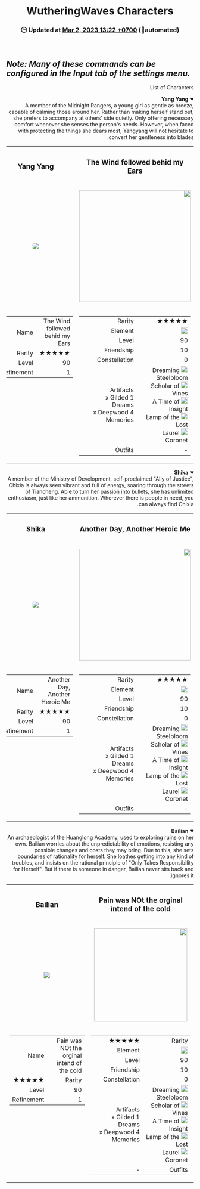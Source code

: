 <h1 align="center">WutheringWaves Characters</h1>
<h3 align="center">
  🕒 Updated at <u>Mar 2, 2023 13:22 +0700</u> (🤖automated)
</h3>
<br />

_Note: Many of these commands can be configured in the Input tab of the settings menu._
---

<div dir="rtl" lang="fa">

  List of Characters

<details open>
  <summary><b>Yang Yang</b></summary>
A member of the Midnight Rangers, a young girl as gentle as breeze, capable of calming those around her.
Rather than making herself stand out, she prefers to accompany at others' side quietly.
Only offering necessary comfort whenever she senses the person's needs.
However, when faced with protecting the things she dears most, Yangyang will not hesitate to convert her gentleness into blades.
  <br />
  <table>
    <tr>
      <th><h3 align="center">The Wind followed behid my Ears</h3></th>
      <th><h3 align="center">Yang Yang</h3></th>
    </tr>
    <tr>
      <td>
        <p align="center">
          <img
            src="https://github.com/Arash10Abbasi/WutheringWaves-ir/blob/main/Images/rw1.736e7979.png"
            width="300" height="300"
          />
        </p>
      </td>
      <td>
        <p align="center">
          <img
            src="https://github.com/Arash10Abbasi/WutheringWaves-ir/blob/main/Images/head-active.ee239036.png"
          />
        </p>
      </td>
    </tr>
    <tr>
      <td>
        <table>
          <tr>
            <td>★★★★★</td>
            <td>Rarity</td>
          </tr>
          <tr>
            <td>
              <img
                src="https://github.com/Arash10Abbasi/WutheringWaves-ir/blob/main/Images/camp2-active.86837ac0.png"
                ,
                height="18"
              />
            <td>Element</td>
            </td>
          </tr>
          <tr>
            <td>90</td>
            <td>Level</td>
          </tr>
          <tr>
            <td>10</td>
            <td>Friendship</td>
          </tr>
          <tr>
            <td>0</td>
            <td>Constellation</td>
          </tr>
          <tr>
            <td>
              <img
                src="https://upload-os-bbs.mihoyo.com/game_record/genshin/equip/UI_RelicIcon_15026_4.png"
                ,
                height="18"
              />
              Dreaming Steelbloom<br /><img
                src="https://upload-os-bbs.mihoyo.com/game_record/genshin/equip/UI_RelicIcon_15025_2.png"
                ,
                height="18"
              />
              Scholar of Vines<br /><img
                src="https://upload-os-bbs.mihoyo.com/game_record/genshin/equip/UI_RelicIcon_15025_5.png"
                ,
                height="18"
              />
              A Time of Insight<br /><img
                src="https://upload-os-bbs.mihoyo.com/game_record/genshin/equip/UI_RelicIcon_15025_1.png"
                ,
                height="18"
              />
              Lamp of the Lost<br /><img
                src="https://upload-os-bbs.mihoyo.com/game_record/genshin/equip/UI_RelicIcon_15025_3.png"
                ,
                height="18"
              />
              Laurel Coronet<br />
            </td>
            <td>
              Artifacts<br />1 x Gilded Dreams<br />4 x Deepwood Memories<br />
            </td>
          </tr>
          <tr>
            <td>-</td>
            <td>Outfits</td>
          </tr>
        </table>
      </td>
      <td valign="top">
        <table>
          <tr>
            <td>The Wind followed behid my Ears</td>
            <td>Name</td>
          </tr>
          <tr>
            <td>★★★★★</td>
            <td>Rarity</td>
          </tr>
          <tr>
            <td>90</td>
            <td>Level</td>
          </tr>
          <tr>
            <td>1</td>
            <td>Refinement</td>
          </tr>
        </table>
      </td>
    </tr>
  </table>
</details>

<details open>
  <summary><b>Shika</b></summary>
A member of the Ministry of Development, self-proclaimed "Ally of Justice", Chixia is always seen vibrant and full of energy, soaring through the streets of Tiancheng.
Able to turn her passion into bullets, she has unlimited enthusiasm, just like her ammunition.
Wherever there is people in need, you can always find Chixia.
  <br />
  <table>
    <tr>
      <th><h3 align="center">Another Day, Another Heroic Me</h3></th>
      <th><h3 align="center">Shika</h3></th>
    </tr>
    <tr>
      <td>
        <p align="center">
          <img
            src="https://github.com/Arash10Abbasi/WutheringWaves-ir/blob/main/Images/rw3.22ccf032.png"
            width="300" height="300"
          />
        </p>
      </td>
      <td>
        <p align="center">
          <img
            src="https://github.com/Arash10Abbasi/WutheringWaves-ir/blob/main/Images/head3.a0959c9f.png"
          />
        </p>
      </td>
    </tr>
    <tr>
      <td>
        <table>
          <tr>
            <td>★★★★★</td>
            <td>Rarity</td>
          </tr>
          <tr>
            <td>
              <img
                src="https://github.com/Arash10Abbasi/WutheringWaves-ir/blob/main/Images/camp2-active.86837ac0.png"
                ,
                height="18"
              />
            </td>
            <td>Element</td>
          </tr>
          <tr>
            <td>90</td>
            <td>Level</td>
          </tr>
          <tr>
            <td>10</td>
            <td>Friendship</td>
          </tr>
          <tr>
            <td>0</td>
            <td>Constellation</td>
          </tr>
          <tr>
            <td>
              <img
                src="https://upload-os-bbs.mihoyo.com/game_record/genshin/equip/UI_RelicIcon_15026_4.png"
                ,
                height="18"
              />
              Dreaming Steelbloom<br /><img
                src="https://upload-os-bbs.mihoyo.com/game_record/genshin/equip/UI_RelicIcon_15025_2.png"
                ,
                height="18"
              />
              Scholar of Vines<br /><img
                src="https://upload-os-bbs.mihoyo.com/game_record/genshin/equip/UI_RelicIcon_15025_5.png"
                ,
                height="18"
              />
              A Time of Insight<br /><img
                src="https://upload-os-bbs.mihoyo.com/game_record/genshin/equip/UI_RelicIcon_15025_1.png"
                ,
                height="18"
              />
              Lamp of the Lost<br /><img
                src="https://upload-os-bbs.mihoyo.com/game_record/genshin/equip/UI_RelicIcon_15025_3.png"
                ,
                height="18"
              />
              Laurel Coronet<br />
            </td>
            <td>
              Artifacts<br />1 x Gilded Dreams<br />4 x Deepwood Memories<br />
            </td>
          </tr>
          <tr>
            <td>-</td>
            <td>Outfits</td>
          </tr>
        </table>
      </td>
      <td valign="top">
        <table>
          <tr>
            <td>Another Day, Another Heroic Me</td>
            <td>Name</td>
          </tr>
          <tr>
            <td>★★★★★</td>
            <td>Rarity</td>
          </tr>
          <tr>
            <td>90</td>
            <td>Level</td>
          </tr>
          <tr>
            <td>1</td>
            <td>Refinement</td>
          </tr>
        </table>
      </td>
    </tr>
  </table>
</details>

<details open>
  <summary><b>Bailian</b></summary>
An archaeologist of the Huanglong Academy, used to exploring ruins on her own.
Bailian worries about the unpredictability of emotions, resisting any possible changes and costs they may bring. Due to this, she sets boundaries of rationality for herself.
She loathes getting into any kind of troubles, and insists on the rational principle of "Only Takes Responsibility for Herself".
But if there is someone in danger, Bailian never sits back and ignores it.
  <br />
  <table>
    <tr>
      <th><h3 align="center">Pain was NOt the orginal intend of the cold</h3></th>
      <th><h3 align="center">Bailian</h3></th>
    </tr>
    <tr>
      <td>
        <p align="center">
          <img
            src="https://github.com/Arash10Abbasi/WutheringWaves-ir/blob/main/Images/rw2.bbadd72d.png"
            width="250" height="250"
          />
        </p>
      </td>
      <td>
        <p align="center">
          <img
            src="https://github.com/Arash10Abbasi/WutheringWaves-ir/blob/main/Images/head2.91528759.png"
          />
        </p>
      </td>
    </tr>
    <tr>
      <td>
        <table>
          <tr>
            <td>Rarity</td>
            <td>★★★★★</td>
          </tr>
          <tr>
            <td>
              <img
                src="https://github.com/Arash10Abbasi/WutheringWaves-ir/blob/main/Images/camp2-active.86837ac0.png"
                ,
                height="18"
              />
            </td>
            <td>Element</td>
          </tr>
          <tr>
            <td>90</td>
            <td>Level</td>
          </tr>
          <tr>
            <td>10</td>
            <td>Friendship</td>
          </tr>
          <tr>
            <td>0</td>
            <td>Constellation</td>
          </tr>
          <tr>
            <td>
              <img
                src="https://upload-os-bbs.mihoyo.com/game_record/genshin/equip/UI_RelicIcon_15026_4.png"
                ,
                height="18"
              />
              Dreaming Steelbloom<br /><img
                src="https://upload-os-bbs.mihoyo.com/game_record/genshin/equip/UI_RelicIcon_15025_2.png"
                ,
                height="18"
              />
              Scholar of Vines<br /><img
                src="https://upload-os-bbs.mihoyo.com/game_record/genshin/equip/UI_RelicIcon_15025_5.png"
                ,
                height="18"
              />
              A Time of Insight<br /><img
                src="https://upload-os-bbs.mihoyo.com/game_record/genshin/equip/UI_RelicIcon_15025_1.png"
                ,
                height="18"
              />
              Lamp of the Lost<br /><img
                src="https://upload-os-bbs.mihoyo.com/game_record/genshin/equip/UI_RelicIcon_15025_3.png"
                ,
                height="18"
              />
              Laurel Coronet<br />
            </td>
            <td>
              Artifacts<br />1 x Gilded Dreams<br />4 x Deepwood Memories<br />
            </td>
          </tr>
          <tr>
            <td>Outfits</td>
            <td>-</td>
          </tr>
        </table>
      </td>
      <td valign="top">
        <table>
          <tr>
            <td>Pain was NOt the orginal intend of the cold</td>
            <td>Name</td>
          </tr>
          <tr>
            <td>Rarity</td>
            <td>★★★★★</td>
          </tr>
          <tr>
            <td>90</td>
            <td>Level</td>
          </tr>
          <tr>
            <td>1</td>
            <td>Refinement</td>
          </tr>
        </table>
      </td>
    </tr>
  </table>
</details>
